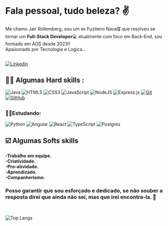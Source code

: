 # Fala pessoal, tudo beleza? :v: 

Me chamo Jair Rollemberg, sou um ex Fuzileiro Naval:medal_military: que resolveu se tornar um **Full-Stack Developer**💻 atualmente com foco em Back-End, sou formado em ADS desde 2023!! <br>
Apaixonado por Tecnologia e Logica... 


##
[![Linkedin](https://img.shields.io/badge/LinkedIn-0077B5?style=for-the-badge&logo=linkedin&logoColor=white)](https://www.linkedin.com/in/jair-rollemberg/)


## :technologist: Algumas Hard skills :
![Java](https://img.shields.io/badge/java-%23ED8B00.svg?style=for-the-badge&logo=openjdk&logoColor=white)
![HTML5](https://img.shields.io/badge/html5-%23E34F26.svg?style=for-the-badge&logo=html5&logoColor=white)
![CSS3](https://img.shields.io/badge/css3-%231572B6.svg?style=for-the-badge&logo=css3&logoColor=white)
![JavaScript](https://img.shields.io/badge/javascript-%23323330.svg?style=for-the-badge&logo=javascript&logoColor=%23F7DF1E)
![NodeJS](https://img.shields.io/badge/node.js-6DA55F?style=for-the-badge&logo=node.js&logoColor=white)
![Express.js](https://img.shields.io/badge/express.js-%23404d59.svg?style=for-the-badge&logo=express&logoColor=%2361DAFB)
[![Git](https://img.shields.io/badge/Git-000?style=for-the-badge&logo=git&logoColor=E94D5F)](https://git-scm.com/doc) 
[![GitHub](https://img.shields.io/badge/GitHub-000?style=for-the-badge&logo=github&logoColor=30A3DC)](https://docs.github.com/)
##
### :technologist:Estudando:

![Python](https://img.shields.io/badge/python-3670A0?style=for-the-badge&logo=python&logoColor=ffdd54)
![Angular](https://img.shields.io/badge/angular-%23DD0031.svg?style=for-the-badge&logo=angular&logoColor=white)
![React](https://img.shields.io/badge/react-%2320232a.svg?style=for-the-badge&logo=react&logoColor=%2361DAFB)
![TypeScript](https://img.shields.io/badge/typescript-%23007ACC.svg?style=for-the-badge&logo=typescript&logoColor=white)
![Postgres](https://img.shields.io/badge/postgres-%23316192.svg?style=for-the-badge&logo=postgresql&logoColor=white)




          


## ☑️ Algumas Softs skills
**-Trabalho em equipe.<br>**
**-Criatividade.<br>**
**-Pro-atividade.<br>**
**-Aprendizado.<br>**
**-Companherismo.<br>**


### Posso garantir que sou esforçado e dedicado, se não souber a resposta direi que ainda não sei, mas que irei encontra-la. :muscle:
<br>

![Top Langs](https://github-readme-stats-git-masterrstaa-rickstaa.vercel.app/api/top-langs/?username=jairrollemberg&layout=compact&bg_color=000&border_color=30A3DC&title_color=E94D5F&text_color=FFF)










